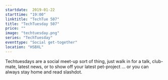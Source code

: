 ```yaml
---
startdate:  2019-01-22
starttime: "19:00"
linktitle: "TechTue 507"
title: "TechTuesday 507"
price: ""
image: "techtuesday.png"
series: "TechTuesday"
eventtype: "Social get-together"
location: "HSBXL"
---
```


Techtuesdays are a social meet-up sort of thing, just walk in for a talk, club-mate, latest news, or to show off your latest pet-project ... or you can always stay home and read slashdot.
